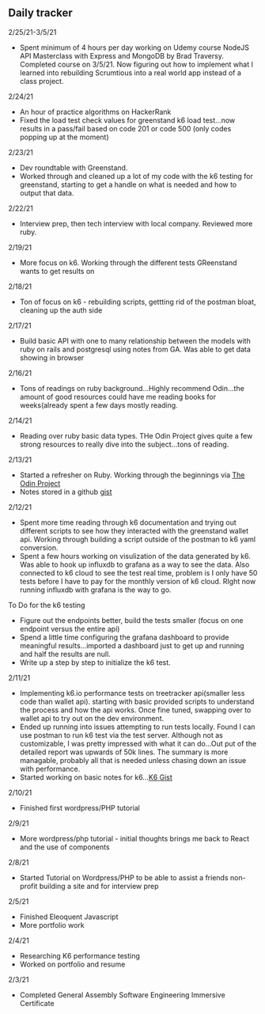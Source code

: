 ## Daily tracker
2/25/21-3/5/21
- Spent minimum of 4 hours per day working on Udemy course NodeJS API Masterclass with Express and MongoDB by Brad Traversy.  Completed course on 3/5/21.  Now figuring out how to implement what I learned into rebuilding Scrumtious into a real world app instead of a class project.

2/24/21
- An hour of practice algorithms on HackerRank
- Fixed the load test check values for greenstand k6 load test...now results in a pass/fail based on code 201 or code 500 (only codes popping up at the moment)

2/23/21
- Dev roundtable with Greenstand.
- Worked through and cleaned up a lot of my code with the k6 testing for greenstand, starting to get a handle on what is needed and how to output that data.

2/22/21
- Interview prep, then tech interview with local company.  Reviewed more ruby.

2/19/21
- More focus on k6.  Working through the different tests GReenstand wants to get results on

2/18/21
- Ton of focus on k6 - rebuilding scripts, gettting rid of the postman bloat, cleaning up the auth side

2/17/21
- Build basic API with one to many relationship between the models with ruby on rails and postgresql using notes from GA.  Was able to get data showing in browser

2/16/21
- Tons of readings on ruby background...Highly recommend Odin...the amount of good resources could have me reading books for weeks(already spent a few days mostly reading.

2/14/21
- Reading over ruby basic data types.  THe Odin Project gives quite a few strong resources to really dive into the subject...tons of reading.  

2/13/21
- Started a refresher on Ruby.  Working through the beginnings via [The Odin Project](theodinproject.com)
- Notes stored in a github [gist](https://gist.github.com/mdcoxe/073ce2eab72a33515ef5a34c8b6eaada)

2/12/21
- Spent more time reading through k6 documentation and trying out different scripts to see how they interacted with the greenstand wallet api.  Working through building a script outside of the postman to k6 yaml conversion.  
- Spent a few hours working on visulization of the data generated by k6.  Was able to hook up influxdb to grafana as a way to see the data.  Also connected to k6 cloud to see the test real time, problem is I only have 50 tests before I have to pay for the monthly version of k6 cloud.  RIght now running influxdb with grafana is the way to go.  

To Do for the k6 testing
- Figure out the endpoints better, build the tests smaller (focus on one endpoint versus the entire api)
- Spend a little time configuring the grafana dashboard to provide meaningful results...imported a dashboard just to get up and running and half the results are null.
- Write up a step by step to initialize the k6 test.

2/11/21
- Implementing k6.io performance tests on treetracker api(smaller less code than wallet api).  starting with basic provided scripts to understand the process and how the api works.  Once fine tuned, swapping over to wallet api to try out on the dev environment.
- Ended up running into issues attempting to run tests locally.  Found I can use postman to run k6 test via the test server.  Although not as customizable, I was pretty impressed with what it can do...Out put of the detailed report was upwards of 50k lines.  The summary is more managable, probably all that is needed unless chasing down an issue with performance.
- Started working on basic notes for k6...[K6 Gist](https://gist.github.com/mdcoxe/0d1e208238689ee90c71cfaec108fe6d)

2/10/21
- Finished first wordpress/PHP tutorial


2/9/21
- More wordpress/php tutorial - initial thoughts brings me back to React and the use of components 


2/8/21
- Started Tutorial on Wordpress/PHP to be able to assist a friends non-profit building a site and for interview prep


2/5/21
- Finished Eleoquent Javascript
- More portfolio work

2/4/21
- Researching K6 performance testing
- Worked on portfolio and resume

2/3/21
- Completed General Assembly Software Engineering Immersive Certificate
